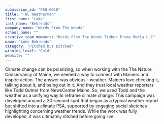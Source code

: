 ```yaml
---
submission_id: "PBD-0010"
title: "TNC Weatherman"
first_name: "Luke"
last_name: "Behrends"
company_name: "Words From The Woods"
school_name: ""
creative_team_members: "Words From The Woods Timber Frame Media LLC"
name: "Luke Behrends"
category: "Pitched but Ditched"
winning_level: "Gold"
website: ""
---
```


Climate change can be polarizing, so when working with the The Nature Conservancy of Maine, we needed a way to connect with Mainers and inspire action. The answer was obvious—weather. Mainers love checking it, talking about it, and being out in it. And they trust local weather reporters like Todd Gutner from NewsCenter Maine. So, we used Todd and the weather as a unifying way to reframe climate change. This campaign was developed around a 30-second spot that began as a typical weather report but shifted into a climate PSA, supported by engaging social sketches highlighting concerning weather trends. While the work was fully developed, it was ultimately ditched before going live.

